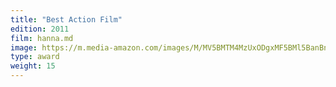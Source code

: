 ```yaml
---
title: "Best Action Film"
edition: 2011
film: hanna.md
image: https://m.media-amazon.com/images/M/MV5BMTM4MzUxODgxMF5BMl5BanBnXkFtZTcwMTQ1ODA0NA@@._V1_FMjpg_UX1024_.jpg
type: award
weight: 15
---
```

